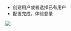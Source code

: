 <IntegrationDetailCard :title="`在 ${$localeConfig.brandName} 中体验登录`">

- 创建用户或者选择已有用户
- 配置完成，体验登录

![](~@imagesZhCn/integration/kayang/3-1.png)

</IntegrationDetailCard>